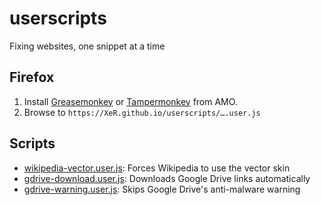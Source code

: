 # userscripts
Fixing websites, one snippet at a time

## Firefox
1. Install [Greasemonkey] or [Tampermonkey] from AMO.
2. Browse to `https://XeR.github.io/userscripts/….user.js`

[Greasemonkey]: https://addons.mozilla.org/firefox/addon/greasemonkey/
[Tampermonkey]: https://addons.mozilla.org/firefox/addon/tampermonkey/

## Scripts
- [wikipedia-vector.user.js](wikipedia-vector.user.js):
  Forces Wikipedia to use the vector skin
- [gdrive-download.user.js](gdrive-download.user.js):
  Downloads Google Drive links automatically
- [gdrive-warning.user.js](gdrive-warning.user.js):
  Skips Google Drive's anti-malware warning
